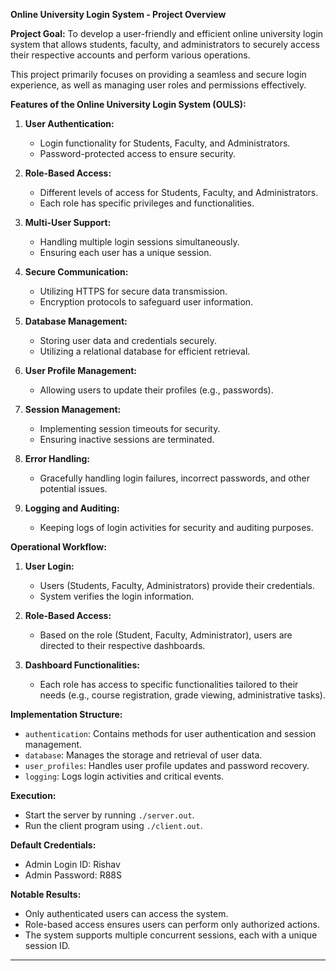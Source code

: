 
**Online University Login System - Project Overview**

**Project Goal:**
To develop a user-friendly and efficient online university login system that allows students, faculty, and administrators to securely access their respective accounts and perform various operations.

This project primarily focuses on providing a seamless and secure login experience, as well as managing user roles and permissions effectively.

**Features of the Online University Login System (OULS):**

1. **User Authentication:**
    - Login functionality for Students, Faculty, and Administrators.
    - Password-protected access to ensure security.

2. **Role-Based Access:**
    - Different levels of access for Students, Faculty, and Administrators.
    - Each role has specific privileges and functionalities.

3. **Multi-User Support:**
    - Handling multiple login sessions simultaneously.
    - Ensuring each user has a unique session.

4. **Secure Communication:**
    - Utilizing HTTPS for secure data transmission.
    - Encryption protocols to safeguard user information.

5. **Database Management:**
    - Storing user data and credentials securely.
    - Utilizing a relational database for efficient retrieval.

6. **User Profile Management:**
    - Allowing users to update their profiles (e.g., passwords).


8. **Session Management:**
    - Implementing session timeouts for security.
    - Ensuring inactive sessions are terminated.

9. **Error Handling:**
    - Gracefully handling login failures, incorrect passwords, and other potential issues.

10. **Logging and Auditing:**
    - Keeping logs of login activities for security and auditing purposes.

**Operational Workflow:**

1. **User Login:**
    - Users (Students, Faculty, Administrators) provide their credentials.
    - System verifies the login information.

2. **Role-Based Access:**
    - Based on the role (Student, Faculty, Administrator), users are directed to their respective dashboards.

3. **Dashboard Functionalities:**
    - Each role has access to specific functionalities tailored to their needs (e.g., course registration, grade viewing, administrative tasks).

**Implementation Structure:**

- `authentication`: Contains methods for user authentication and session management.
- `database`: Manages the storage and retrieval of user data.
- `user_profiles`: Handles user profile updates and password recovery.
- `logging`: Logs login activities and critical events.

**Execution:**

- Start the server by running `./server.out`.
- Run the client program using `./client.out`.

**Default Credentials:**

- Admin Login ID: Rishav
- Admin Password: R88S



**Notable Results:**

- Only authenticated users can access the system.
- Role-based access ensures users can perform only authorized actions.
- The system supports multiple concurrent sessions, each with a unique session ID.

---


